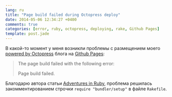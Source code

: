```yaml
---
lang: ru
title: "Page build failed during Octopress deploy"
date: 2014-05-06 12:34:27 +0400
comments: true
categories: [error, ruby, octopress, deploying, rake, Github Pages]
template: post.jade
---
```


В какой-то момент у меня возникли проблемы с размещением моего [powered by Octopress](http://octopress.org) блога на [Github Pages](https://pages.github.com/):

>The page build failed with the following error:
>
>Page build failed.

Благодарю автора статьи [Adventures in Ruby](http://warewolf.github.io/blog/2013/04/28/adventures-in-ruby/), проблема решилась закомментированием строчки ``require "bundler/setup"`` в файле ``Rakefile``.
